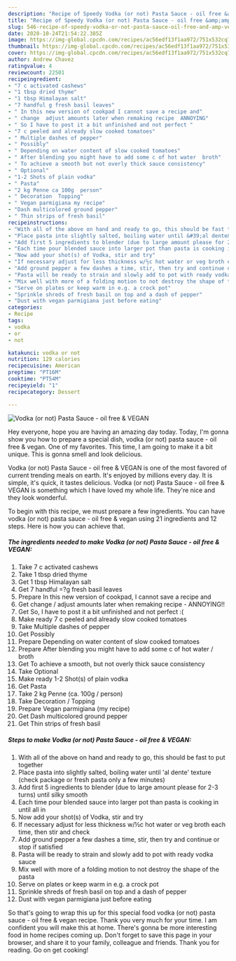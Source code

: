```yaml
---
description: "Recipe of Speedy Vodka (or not) Pasta Sauce - oil free &amp;amp; VEGAN"
title: "Recipe of Speedy Vodka (or not) Pasta Sauce - oil free &amp;amp; VEGAN"
slug: 546-recipe-of-speedy-vodka-or-not-pasta-sauce-oil-free-and-amp-vegan
date: 2020-10-24T21:54:22.385Z
image: https://img-global.cpcdn.com/recipes/ac56edf13f1aa972/751x532cq70/vodka-or-not-pasta-sauce-oil-free-vegan-recipe-main-photo.jpg
thumbnail: https://img-global.cpcdn.com/recipes/ac56edf13f1aa972/751x532cq70/vodka-or-not-pasta-sauce-oil-free-vegan-recipe-main-photo.jpg
cover: https://img-global.cpcdn.com/recipes/ac56edf13f1aa972/751x532cq70/vodka-or-not-pasta-sauce-oil-free-vegan-recipe-main-photo.jpg
author: Andrew Chavez
ratingvalue: 4
reviewcount: 22501
recipeingredient:
- "7 c activated cashews"
- "1 tbsp dried thyme"
- "1 tbsp Himalayan salt"
- "7 handful g fresh basil leaves"
- " In this new version of cookpad I cannot save a recipe and"
- " change  adjust amounts later when remaking recipe  ANNOYING"
- " So I have to post it a bit unfinished and not perfect "
- "7 c peeled and already slow cooked tomatoes"
- " Multiple dashes of pepper"
- " Possibly"
- " Depending on water content of slow cooked tomatoes"
- " After blending you might have to add some c of hot water  broth"
- " To achieve a smooth but not overly thick sauce consistency"
- " Optional"
- "1-2 Shots of plain vodka"
- " Pasta"
- "2 kg Penne ca 100g  person"
- " Decoration  Topping"
- " Vegan parmigiana my recipe"
- "Dash multicolored ground pepper"
- " Thin strips of fresh basil"
recipeinstructions:
- "With all of the above on hand and ready to go, this should be fast to put together"
- "Place pasta into slightly salted, boiling water until &#39;al dente&#39; texture (check package or fresh pasta only a few minutes)"
- "Add first 5 ingredients to blender (due to large amount please for 2-3 turns) until silky smooth"
- "Each time pour blended sauce into larger pot than pasta is cooking in until all in"
- "Now add your shot(s) of Vodka, stir and try"
- "If necessary adjust for less thickness w/½c hot water or veg broth each time, then stir and check"
- "Add ground pepper a few dashes a time, stir, then try and continue or stop if satisfied"
- "Pasta will be ready to strain and slowly add to pot with ready vodka sauce"
- "Mix well with more of a folding motion to not destroy the shape of the pasta"
- "Serve on plates or keep warm in e.g. a crock pot"
- "Sprinkle shreds of fresh basil on top and a dash of pepper"
- "Dust with vegan parmigiana just before eating"
categories:
- Recipe
tags:
- vodka
- or
- not

katakunci: vodka or not 
nutrition: 129 calories
recipecuisine: American
preptime: "PT16M"
cooktime: "PT54M"
recipeyield: "1"
recipecategory: Dessert

---
```



![Vodka (or not) Pasta Sauce - oil free &amp; VEGAN](https://img-global.cpcdn.com/recipes/ac56edf13f1aa972/751x532cq70/vodka-or-not-pasta-sauce-oil-free-vegan-recipe-main-photo.jpg)

Hey everyone, hope you are having an amazing day today. Today, I'm gonna show you how to prepare a special dish, vodka (or not) pasta sauce - oil free &amp; vegan. One of my favorites. This time, I am going to make it a bit unique. This is gonna smell and look delicious.

Vodka (or not) Pasta Sauce - oil free &amp; VEGAN is one of the most favored of current trending meals on earth. It's enjoyed by millions every day. It is simple, it's quick, it tastes delicious. Vodka (or not) Pasta Sauce - oil free &amp; VEGAN is something which I have loved my whole life. They're nice and they look wonderful.




To begin with this recipe, we must prepare a few ingredients. You can have vodka (or not) pasta sauce - oil free &amp; vegan using 21 ingredients and 12 steps. Here is how you can achieve that.

<!--inarticleads1-->

##### The ingredients needed to make Vodka (or not) Pasta Sauce - oil free &amp; VEGAN:

1. Take 7 c activated cashews
1. Take 1 tbsp dried thyme
1. Get 1 tbsp Himalayan salt
1. Get 7 handful =?g fresh basil leaves
1. Prepare  In this new version of cookpad, I cannot save a recipe and
1. Get  change / adjust amounts later when remaking recipe - ANNOYING!!
1. Get  So, I have to post it a bit unfinished and not perfect :(
1. Make ready 7 c peeled and already slow cooked tomatoes
1. Take  Multiple dashes of pepper
1. Get  Possibly
1. Prepare  Depending on water content of slow cooked tomatoes
1. Prepare  After blending you might have to add some c of hot water / broth
1. Get  To achieve a smooth, but not overly thick sauce consistency
1. Take  Optional
1. Make ready 1-2 Shot(s) of plain vodka
1. Get  Pasta
1. Take 2 kg Penne (ca. 100g / person)
1. Take  Decoration / Topping
1. Prepare  Vegan parmigiana (my recipe)
1. Get Dash multicolored ground pepper
1. Get  Thin strips of fresh basil




<!--inarticleads2-->

##### Steps to make Vodka (or not) Pasta Sauce - oil free &amp; VEGAN:

1. With all of the above on hand and ready to go, this should be fast to put together
1. Place pasta into slightly salted, boiling water until &#39;al dente&#39; texture (check package or fresh pasta only a few minutes)
1. Add first 5 ingredients to blender (due to large amount please for 2-3 turns) until silky smooth
1. Each time pour blended sauce into larger pot than pasta is cooking in until all in
1. Now add your shot(s) of Vodka, stir and try
1. If necessary adjust for less thickness w/½c hot water or veg broth each time, then stir and check
1. Add ground pepper a few dashes a time, stir, then try and continue or stop if satisfied
1. Pasta will be ready to strain and slowly add to pot with ready vodka sauce
1. Mix well with more of a folding motion to not destroy the shape of the pasta
1. Serve on plates or keep warm in e.g. a crock pot
1. Sprinkle shreds of fresh basil on top and a dash of pepper
1. Dust with vegan parmigiana just before eating




So that's going to wrap this up for this special food vodka (or not) pasta sauce - oil free &amp; vegan recipe. Thank you very much for your time. I am confident you will make this at home. There's gonna be more interesting food in home recipes coming up. Don't forget to save this page in your browser, and share it to your family, colleague and friends. Thank you for reading. Go on get cooking!
